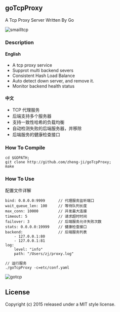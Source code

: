 ## goTcpProxy 

A Tcp Proxy Server Written By Go

![smailltcp](https://cloud.githubusercontent.com/assets/1414745/19109352/96740f8c-8b27-11e6-87af-257acbde560b.jpg)
### Description

#### English
* A tcp proxy service
* Supprot multi backend severs 
* Consistent Hash Load Balance
* Auto detect down server, and remove it.
* Monitor backend health status

#### 中文

* TCP 代理服务
* 后端支持多个服务器
* 支持一致性哈希的负载均衡
* 自动检测失败的后端服务器，并移除
* 后端服务的健康检查接口

### How To Compile

```
cd $GOPATH;
git clone http://github.com/zheng-ji/goTcpProxy;
make
```

### How To Use

配置文件详解

```
bind: 0.0.0.0:9999      // 代理服务监听端口
wait_queue_len: 100     // 等待队列长度
max_conn: 10000         // 并发最大连接
timeout: 5              // 请求超时时间
failover: 3             // 后端服务允许失败次数 
stats: 0.0.0.0:19999    // 健康检查接口
backend:                // 后端服务列表
    - 127.0.0.1:80
    - 127.0.0.1:81
log:
    level: "info"
    path: "/Users/zj/proxy.log"
```

```
// 运行服务
./goTcpProxy -c=etc/conf.yaml
```

![gotcp](https://cloud.githubusercontent.com/assets/1414745/19108922/68eeab00-8b25-11e6-903a-864a19e2d9c5.png)

License
-------

Copyright (c) 2015 released under a MIT style license.
